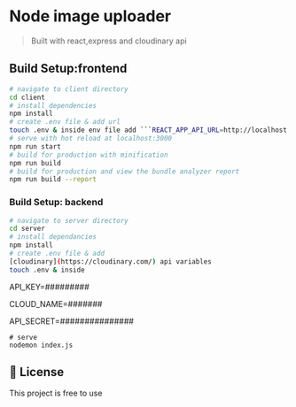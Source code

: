 # Node image uploader

> 
> Built with react,express and cloudinary api

## Build Setup:frontend

``` bash
# navigate to client directory
cd client
# install dependencies
npm install
# create .env file & add url
touch .env & inside env file add ```REACT_APP_API_URL=http://localhost:5000```
# serve with hot reload at localhost:3000
npm run start
# build for production with minification
npm run build
# build for production and view the bundle analyzer report
npm run build --report
```
### Build Setup: backend

```bash
# navigate to server directory
cd server
# install dependancies
npm install
# create .env file & add
[cloudinary](https://cloudinary.com/) api variables
touch .env & inside 
```
API_KEY=#########

CLOUD_NAME=#######

API_SECRET=###############
```
# serve
nodemon index.js

```
## 📝 License

This project is free to use
